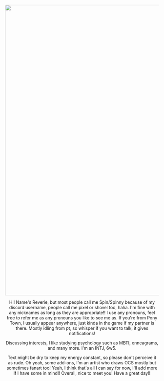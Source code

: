 <p align="center">
  <img 
src="https://pbs.twimg.com/media/EYFwYyCWsAQHI7j?format=jpg&name=large" | width=950> 
</p>

<p align="center">
  Hi! Name's Reverie, but most people call me Spin/Spinny because of my discord username, people call me pixel or shovel too, haha. I'm fine with any nicknames as long as they are appropriate!! I use any pronouns, feel free to refer me as any pronouns you like to see me as. If you're from Pony Town, I usually appear anywhere, just kinda in the game if my partner is there. Mostly idling from pt, so whisper if you want to talk, it gives notifications! 
</p>
<p align="center">
  Discussing interests, I like studying psychology such as MBTI, enneagrams, and many more. I'm an INTJ, 6w5. 
</p>
<p align="center">
  Text might be dry to keep my energy constant, so please don't perceive it as rude. Oh yeah, some add-ons, I'm an artist who draws OCS mostly but sometimes fanart too!
Yeah, I think that's all I can say for now, I'll add more if I have some in mind!! Overall, nice to meet you! Have a great day!!

